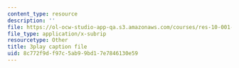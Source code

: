 ```yaml
---
content_type: resource
description: ''
file: https://ol-ocw-studio-app-qa.s3.amazonaws.com/courses/res-10-001-making-science-and-engineering-pictures-a-practical-guide-to-presenting-your-work-spring-2016/8c772f9df97c5ab99bd17e7846130e59_Ki_X8RO3DkU.vtt
file_type: application/x-subrip
resourcetype: Other
title: 3play caption file
uid: 8c772f9d-f97c-5ab9-9bd1-7e7846130e59
---
```

